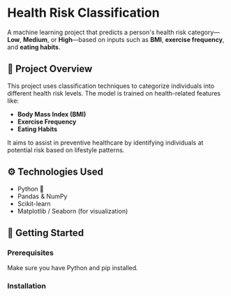 # Health Risk Classification

A machine learning project that predicts a person's health risk category—**Low**, **Medium**, or **High**—based on inputs such as **BMI**, **exercise frequency**, and **eating habits**.

## 🧠 Project Overview

This project uses classification techniques to categorize individuals into different health risk levels. The model is trained on health-related features like:

- **Body Mass Index (BMI)**
- **Exercise Frequency**
- **Eating Habits**

It aims to assist in preventive healthcare by identifying individuals at potential risk based on lifestyle patterns.

## ⚙️ Technologies Used

- Python 🐍  
- Pandas & NumPy  
- Scikit-learn  
- Matplotlib / Seaborn (for visualization)

## 🚀 Getting Started

### Prerequisites

Make sure you have Python and pip installed.

### Installation


